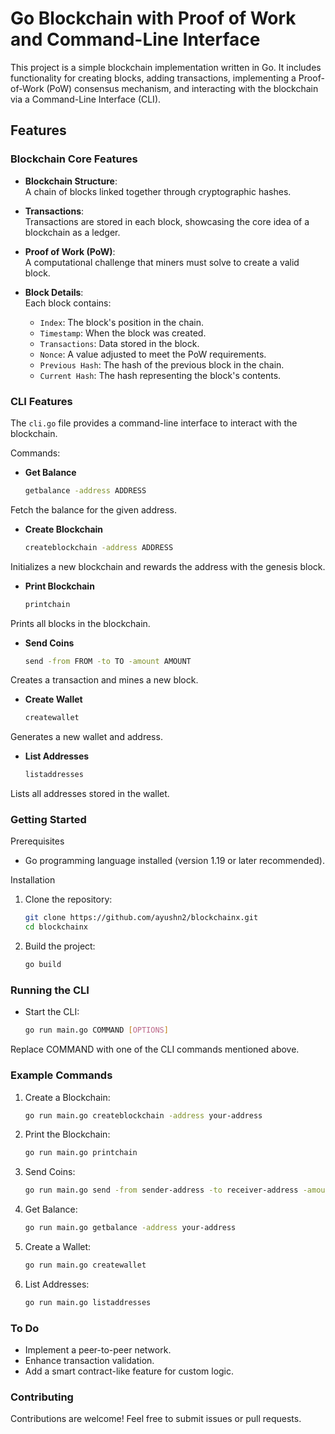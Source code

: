 # Go Blockchain with Proof of Work and Command-Line Interface  

This project is a simple blockchain implementation written in Go. It includes functionality for creating blocks, adding transactions, implementing a Proof-of-Work (PoW) consensus mechanism, and interacting with the blockchain via a Command-Line Interface (CLI).  

## Features  

### Blockchain Core Features  

- **Blockchain Structure**:  
  A chain of blocks linked together through cryptographic hashes.  

- **Transactions**:  
  Transactions are stored in each block, showcasing the core idea of a blockchain as a ledger.  

- **Proof of Work (PoW)**:  
  A computational challenge that miners must solve to create a valid block.  

- **Block Details**:  
  Each block contains:  
  - `Index`: The block's position in the chain.  
  - `Timestamp`: When the block was created.  
  - `Transactions`: Data stored in the block.  
  - `Nonce`: A value adjusted to meet the PoW requirements.  
  - `Previous Hash`: The hash of the previous block in the chain.  
  - `Current Hash`: The hash representing the block's contents.  

### CLI Features  

The `cli.go` file provides a command-line interface to interact with the blockchain.  

Commands:  

- **Get Balance**  
    ```bash  
    getbalance -address ADDRESS

Fetch the balance for the given address.

- **Create Blockchain**
    ```bash
    createblockchain -address ADDRESS

Initializes a new blockchain and rewards the address with the genesis block.

- **Print Blockchain**
    ```bash
    printchain

Prints all blocks in the blockchain.

- **Send Coins**
    ```bash
    send -from FROM -to TO -amount AMOUNT

Creates a transaction and mines a new block.

- **Create Wallet**
    ```bash
    createwallet

Generates a new wallet and address.

- **List Addresses**
    ```bash
    listaddresses

Lists all addresses stored in the wallet.

### Getting Started

Prerequisites

- Go programming language installed (version 1.19 or later recommended).

Installation

1. Clone the repository:
    ```bash
    git clone https://github.com/ayushn2/blockchainx.git  
    cd blockchainx

2. Build the project:
    ```bash
    go build

### Running the CLI

- Start the CLI:
    ```bash
    go run main.go COMMAND [OPTIONS]

Replace COMMAND with one of the CLI commands mentioned above.

### Example Commands

1.	Create a Blockchain:
     ```bash
     go run main.go createblockchain -address your-address

2. Print the Blockchain:
     ```bash
     go run main.go printchain

3. Send Coins:
     ```bash
     go run main.go send -from sender-address -to receiver-address -amount 10

4. Get Balance:
     ```bash
     go run main.go getbalance -address your-address

5. Create a Wallet:
     ```bash
     go run main.go createwallet

6. List Addresses:
     ```bash
     go run main.go listaddresses  

### To Do

-	Implement a peer-to-peer network.
- Enhance transaction validation.
- Add a smart contract-like feature for custom logic.

### Contributing

Contributions are welcome! Feel free to submit issues or pull requests.
